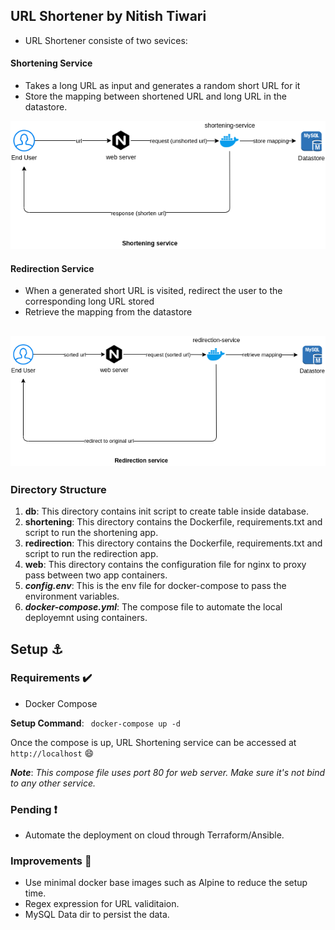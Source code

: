 ## URL Shortener by Nitish Tiwari
* URL Shortener consiste of two sevices:

#### Shortening Service
- Takes a long URL as input and generates a random short URL for it
- Store the mapping between shortened URL and long URL in the datastore.

![alt text](https://github.com/AdvikEshan/url-shortener/blob/main/shortening-service.png?raw=true)

#### Redirection Service
- When a generated short URL is visited, redirect the user to the corresponding long URL stored
- Retrieve the mapping from the datastore

![alt text](https://github.com/AdvikEshan/url-shortener/blob/main/redirection-service.png?raw=true)
----
### Directory Structure
1. **db**:  This directory contains init script to create table inside database.
2. **shortening**: This directory contains the Dockerfile, requirements.txt and script to run the shortening app.
3. **redirection**: This directory contains the Dockerfile, requirements.txt and script to run the redirection app.
4. **web**: This directory contains the configuration file for nginx to proxy pass between two app containers.
5. ***config.env***: This is the env file for docker-compose to pass the environment variables.
6. ***docker-compose.yml***: The compose file to automate the local deployemnt using containers.
 
## Setup :anchor:
### Requirements :heavy_check_mark:
* Docker Compose

**Setup Command**: ``` docker-compose up -d```

Once the compose is up, URL Shortening service can be accessed at ```http://localhost``` :smile:

***Note***: _This compose file uses port 80 for web server. Make sure it's not bind to any other service._

### Pending :heavy_exclamation_mark:
* Automate the deployment on cloud through Terraform/Ansible.

### Improvements :raised_hands:
* Use minimal docker base images such as Alpine to reduce the setup time.
* Regex expression for URL validitaion.
* MySQL Data dir to persist the data.
